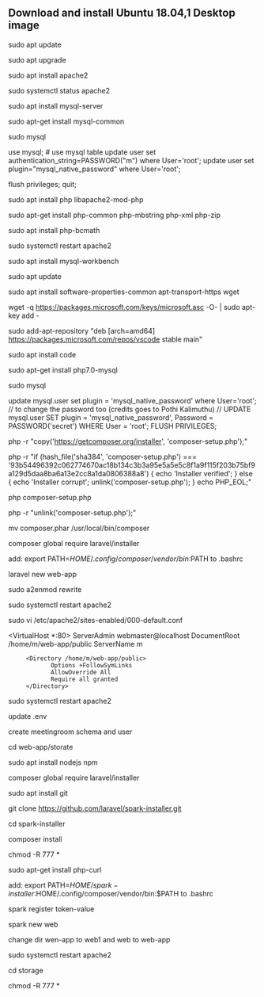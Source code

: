## Download and install Ubuntu 18.04,1 Desktop image

sudo apt update

sudo apt upgrade

sudo apt install apache2

sudo systemctl status apache2

sudo apt install mysql-server

sudo apt-get install mysql-common

sudo mysql

use mysql; # use mysql table
update user set authentication_string=PASSWORD("m") where User='root'; 
update user set plugin="mysql_native_password" where User='root'; 

flush privileges;
quit;

sudo apt install php libapache2-mod-php

sudo apt-get install php-common php-mbstring php-xml php-zip

sudo apt install php-bcmath

sudo systemctl restart apache2

sudo apt install mysql-workbench

sudo apt update

sudo apt install software-properties-common apt-transport-https wget

wget -q https://packages.microsoft.com/keys/microsoft.asc -O- | sudo apt-key add -

sudo add-apt-repository "deb [arch=amd64] https://packages.microsoft.com/repos/vscode stable main"

sudo apt install code

sudo apt-get install php7.0-mysql

sudo mysql

update mysql.user set plugin = 'mysql_native_password' where User='root';
// to change the password too (credits goes to Pothi Kalimuthu)
// UPDATE mysql.user SET plugin = 'mysql_native_password', Password = PASSWORD('secret') WHERE User = 'root';
FLUSH PRIVILEGES;



php -r "copy('https://getcomposer.org/installer', 'composer-setup.php');"

php -r "if (hash_file('sha384', 'composer-setup.php') === '93b54496392c062774670ac18b134c3b3a95e5a5e5c8f1a9f115f203b75bf9a129d5daa8ba6a13e2cc8a1da0806388a8') { echo 'Installer verified'; } else { echo 'Installer corrupt'; unlink('composer-setup.php'); } echo PHP_EOL;"

php composer-setup.php

php -r "unlink('composer-setup.php');"

mv composer.phar /usr/local/bin/composer

composer global require laravel/installer

add: export PATH=$HOME/.config/composer/vendor/bin:$PATH to .bashrc

laravel new web-app

sudo a2enmod rewrite

sudo systemctl restart apache2

sudo vi /etc/apache2/sites-enabled/000-default.conf

<VirtualHost *:80>
       ServerAdmin webmaster@localhost
       DocumentRoot /home/m/web-app/public
        ServerName m

         <Directory /home/m/web-app/public>
                Options +FollowSymLinks
                AllowOverride All
                Require all granted
         </Directory>
</VirtualHost>

sudo systemctl restart apache2

update .env

create meetingroom schema and user

cd web-app/storate

sudo apt install nodejs npm

composer global require laravel/installer

sudo apt install git

git clone https://github.com/laravel/spark-installer.git

cd spark-installer

composer install

chmod -R 777 *

sudo apt-get install php-curl

add: export PATH=$HOME/spark-installer:$HOME/.config/composer/vendor/bin:$PATH to .bashrc

spark register token-value

spark new web

change dir wen-app to web1 and web to web-app

sudo systemctl restart apache2

cd storage

chmod -R 777 *

